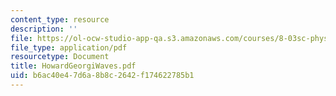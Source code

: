 ```yaml
---
content_type: resource
description: ''
file: https://ol-ocw-studio-app-qa.s3.amazonaws.com/courses/8-03sc-physics-iii-vibrations-and-waves-fall-2016/b6ac40e47d6a8b8c2642f174622785b1_MIT8_03SCF16_Text_Ch2.pdf
file_type: application/pdf
resourcetype: Document
title: HowardGeorgiWaves.pdf
uid: b6ac40e4-7d6a-8b8c-2642-f174622785b1
---
```

